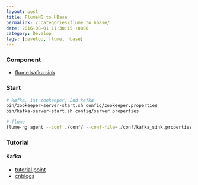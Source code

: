 ```yaml
---
layout: post
title: FlumeNG to HBase
permalink: /:categories/flume_to_hbase/
date: 2016-08-01 11:30:15 +0800
category: Develop
tags: [develop, flume, hbase]
---
```


### Component

* [flume kafka sink](https://flume.apache.org/FlumeUserGuide.html#kafka-sink)

### Start

```bash
# kafka, 1st zookeeper, 2nd kafka
bin/zookeeper-server-start.sh config/zookeeper.properties
bin/kafka-server-start.sh config/server.properties

# flume
flume-ng agent --conf ./conf/ --conf-file=./conf/kafka_sink.properties --name a1 -Dflume.root.logger=INFO,console
```

### Tutorial

#### Kafka

* [tutorial point](http://www.tutorialspoint.com/apache_kafka/apache_kafka_cluster_architecture.htm)
* [cnblogs](http://www.cnblogs.com/likehua/p/3999538.html)
